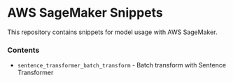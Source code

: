 # AWS SageMaker Snippets

This repository contains snippets for model usage with AWS SageMaker.

### Contents

* `sentence_transformer_batch_transform` - Batch transform with Sentence Transformer

